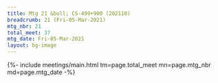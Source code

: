```yaml
---
title: Mtg 21 &bull; CS-499+900 (202110)
breadcrumb: 21 (Fri-05-Mar-2021)
mtg_nbr: 21
total_meet: 37
mtg_date: Fri-05-Mar-2021
layout: bg-image
---
```


{%- include meetings/main.html
    tm=page.total_meet
    mn=page.mtg_nbr
    md=page.mtg_date
-%}
